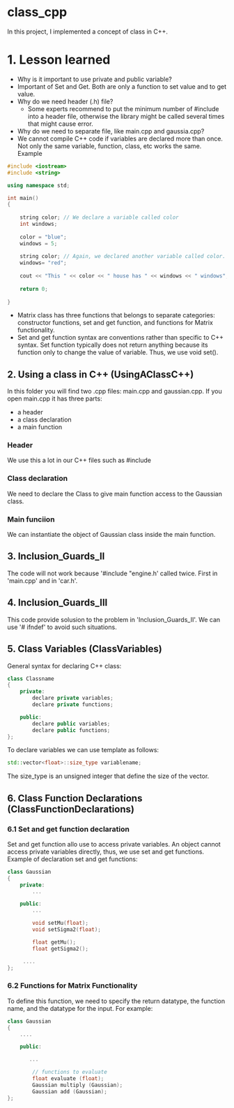 # class_cpp
In this project, I implemented a concept of class in C++.

# 1. Lesson learned
- Why is it important to use private and public variable? 
- Important of Set and Get. Both are only a function to set value and to get value.
- Why do we need header (.h) file?
    - Some experts recommend to put the minimum number of #include into a header file, otherwise the library might be called several times that might cause error.
- Why do we need to separate file, like main.cpp and gaussia.cpp?
- We cannot compile C++ code if variables are declared more than once. Not only the same variable, function, class, etc works the same. Example
```cpp
#include <iostream>
#include <string>

using namespace std;

int main()
{
    
    string color; // We declare a variable called color
    int windows;
    
    color = "blue";
    windows = 5;
    
    string color; // Again, we declared another variable called color. This will produce an error
    windows= "red";
    
    cout << "This " << color << " house has " << windows << " windows";
    
    return 0;
    
}
```
- Matrix class has three functions that belongs to separate categories: constructor functions, set and get function, and functions for Matrix functionality.
- Set and get function syntax are conventions rather than specific to C++ syntax. Set function typically does not return anything because its function only to change the value of variable. Thus, we use void set().

## 2. Using a class in C++ (UsingAClassC++)
In this folder you will find two .cpp files: main.cpp and gaussian.cpp. If you open main.cpp it has three parts:
- a header
- a class declaration
- a main function

### Header
We use this a lot in our C++ files such as #include <iostream>

### Class declaration
We need to declare the Class to give main function access to the Gaussian class.

### Main funciion
We can instantiate the object of Gaussian class inside the main function.

## 3. Inclusion_Guards_II
The code will not work because '#include "engine.h' called twice. First in 'main.cpp' and in 'car.h'.

## 4. Inclusion_Guards_III
This code provide solusion to the problem in 'Inclusion_Guards_II'. We can use '# ifndef' to avoid such situations.

## 5. Class Variables (ClassVariables)
General syntax for declaring C++ class:
```cpp
class Classname
{
	private:
		declare private variables;
		declare private functions;

	public:
		declare public variables;
		declare public functions;
};
```

To declare variables we can use template as follows:
```cpp
std::vector<float>::size_type variablename;
```

The size_type is an unsigned integer that define the size of the vector.

## 6. Class Function Declarations (ClassFunctionDeclarations)
### 6.1 Set and get function declaration
Set and get function allo use to access private variables. An object cannot access private variables directly, thus, we use set and get functions. Example of declaration set and get functions:

```cpp
class Gaussian
{
    private:
        ...

    public:
        ...

        void setMu(float);
        void setSigma2(float);

        float getMu();
        float getSigma2();

     ....
};
```

### 6.2 Functions for Matrix Functionality
To define this function, we need to specify the return datatype, the function name, and the datatype for the input. For example:
```cpp
class Gaussian
{
    ....

    public:

       ...

        // functions to evaluate 
        float evaluate (float);
        Gaussian multiply (Gaussian);
        Gaussian add (Gaussian);
};
```